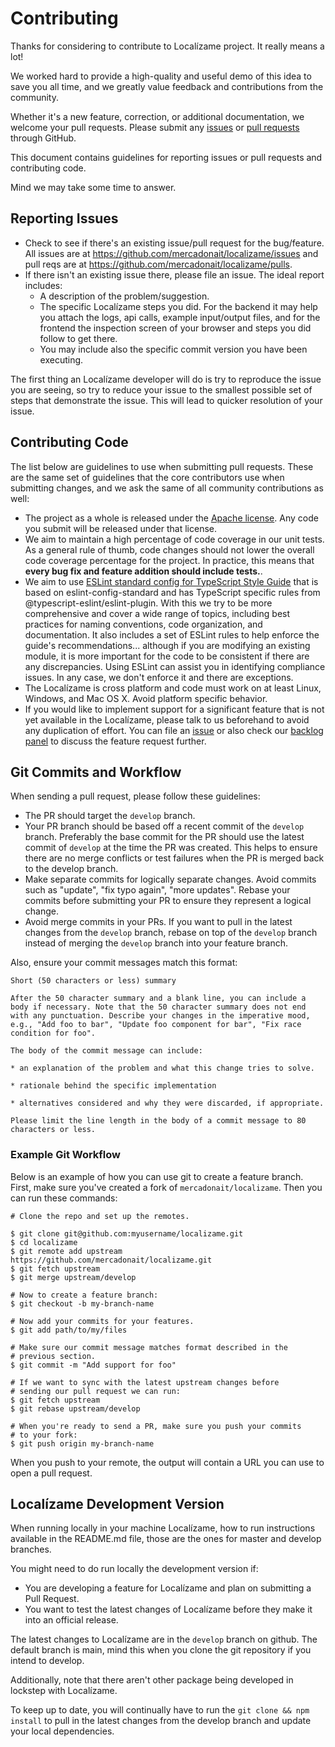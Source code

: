 # Contributing

Thanks for considering to contribute to Localízame project. It really means a lot!

We worked hard to provide a high-quality and useful demo of this idea to save you all time, and we greatly value feedback and contributions from the community.

Whether it's a new feature, correction, or additional documentation, we welcome your pull requests. Please submit any [issues](https://github.com/mercadonait/localizame/issues) or [pull requests](https://github.com/mercadonait/localizame/pulls) through GitHub.

This document contains guidelines for reporting issues or pull requests and contributing code.

Mind we may take some time to answer.

## Reporting Issues

- Check to see if there\'s an existing issue/pull request for the bug/feature. All issues are at <https://github.com/mercadonait/localizame/issues> and pull reqs are at <https://github.com/mercadonait/localizame/pulls>.
- If there isn\'t an existing issue there, please file an issue. The ideal report includes:
  - A description of the problem/suggestion.
  - The specific Localízame steps you did. For the backend it may help you attach the logs, api calls, example input/output files, and for the frontend the inspection screen of your browser and steps you did follow to get there.
  - You may include also the specific commit version you have been executing.

The first thing an Localízame developer will do is try to reproduce the issue you are seeing, so try to reduce your issue to the smallest possible set of steps that demonstrate the issue. This will lead to quicker resolution of your issue.

## Contributing Code

The list below are guidelines to use when submitting pull requests. These are the same set of guidelines that the core contributors use when submitting changes, and we ask the same of all community contributions as well:

- The project as a whole is released under the [Apache license](https://github.com/MercadonaIT/localizame/blob/main/LICENSE). Any code you submit will be released under that license.
- We aim to maintain a high percentage of code coverage in our unit tests. As a general rule of thumb, code changes should not lower the overall code coverage percentage for the project. In practice, this means that **every bug fix and feature addition should include tests.**.
- We aim to use [ESLint standard config for TypeScript Style Guide](https://github.com/standard/eslint-config-standard-with-typescript) that is based on eslint-config-standard and has TypeScript specific rules from @typescript-eslint/eslint-plugin. With this we try to be more comprehensive and cover a wide range of topics, including best practices for naming conventions, code organization, and documentation. It also includes a set of ESLint rules to help enforce the guide's recommendations... although if you are modifying an existing module, it is more important for the code to be consistent if there are any discrepancies. Using ESLint can assist you in identifying compliance issues. In any case, we don't enforce it and there are exceptions.
- The Localízame is cross platform and code must work on at least Linux, Windows, and Mac OS X. Avoid platform specific behavior.
- If you would like to implement support for a significant feature that is not yet available in the Localízame, please talk to us beforehand to avoid any duplication of effort. You can file an [issue](https://github.com/mercadonait/localizame/issues) or also check our [backlog panel](https://github.com/orgs/MercadonaIT/projects/4) to discuss the feature request further.

## Git Commits and Workflow

When sending a pull request, please follow these guidelines:

- The PR should target the `develop` branch.
- Your PR branch should be based off a recent commit of the `develop` branch. Preferably the base commit for the PR should use the latest commit of `develop` at the time the PR was created. This helps to ensure there are no merge conflicts or test failures when the PR is merged back to the develop branch.
- Make separate commits for logically separate changes. Avoid commits such as \"update\", \"fix typo again\", \"more updates\". Rebase your commits before submitting your PR to ensure they represent a logical change.
- Avoid merge commits in your PRs. If you want to pull in the latest changes from the `develop` branch, rebase on top of the `develop` branch instead of merging the `develop` branch into your feature branch.

Also, ensure your commit messages match this format:

    Short (50 characters or less) summary

    After the 50 character summary and a blank line, you can include a body if necessary. Note that the 50 character summary does not end with any punctuation. Describe your changes in the imperative mood, e.g., "Add foo to bar", "Update foo component for bar", "Fix race condition for foo".

    The body of the commit message can include:

    * an explanation of the problem and what this change tries to solve.

    * rationale behind the specific implementation

    * alternatives considered and why they were discarded, if appropriate.

    Please limit the line length in the body of a commit message to 80 characters or less.

### Example Git Workflow

Below is an example of how you can use git to create a feature branch. First, make sure you've created a fork of `mercadonait/localizame`. Then you can run these commands:

    # Clone the repo and set up the remotes.

    $ git clone git@github.com:myusername/localizame.git
    $ cd localizame
    $ git remote add upstream https://github.com/mercadonait/localizame.git
    $ git fetch upstream
    $ git merge upstream/develop

    # Now to create a feature branch:
    $ git checkout -b my-branch-name

    # Now add your commits for your features.
    $ git add path/to/my/files

    # Make sure our commit message matches format described in the
    # previous section.
    $ git commit -m "Add support for foo"

    # If we want to sync with the latest upstream changes before
    # sending our pull request we can run:
    $ git fetch upstream
    $ git rebase upstream/develop

    # When you're ready to send a PR, make sure you push your commits
    # to your fork:
    $ git push origin my-branch-name

When you push to your remote, the output will contain a URL you can use to open a pull request.

## Localízame Development Version

When running locally in your machine Localízame, how to run instructions available in the README.md file, those are the ones for master and develop branches.

You might need to do run locally the development version if:

- You are developing a feature for Localízame and plan on submitting a Pull Request.
- You want to test the latest changes of Localízame before they make it into an official release.

The latest changes to Localízame are in the `develop` branch on github. The default branch is main, mind this when you clone the git repository if you intend to develop.

Additionally, note that there aren't other package being developed in lockstep with Localízame.

To keep up to date, you will continually have to run the `git clone && npm install` to pull in the latest changes from the develop branch and update your local dependencies.
